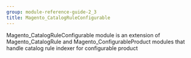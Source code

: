 ```yaml
---
group: module-reference-guide-2_3
title: Magento_CatalogRuleConfigurable
---
```


Magento_CatalogRuleConfigurable module is an extension of Magento_CatalogRule and Magento_ConfigurableProduct modules that handle catalog rule indexer for configurable product


